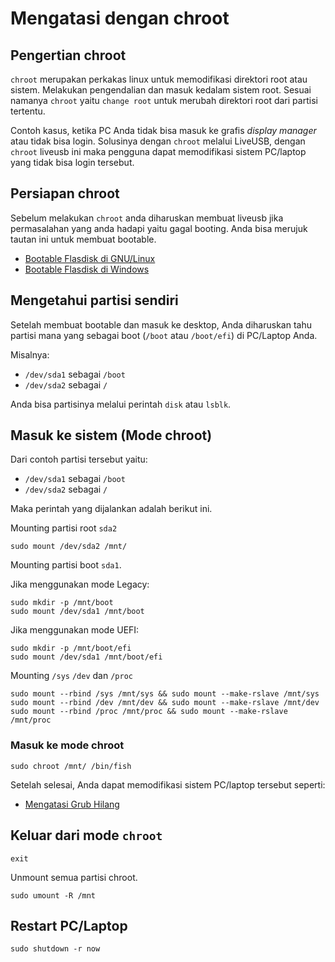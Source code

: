 # Mengatasi dengan chroot

## Pengertian chroot

`chroot` merupakan perkakas linux untuk memodifikasi direktori root atau sistem. Melakukan pengendalian dan masuk kedalam sistem root. Sesuai namanya `chroot` yaitu `change root` untuk merubah direktori root dari partisi tertentu.

Contoh kasus, ketika PC Anda tidak bisa masuk ke grafis _display manager_ atau tidak bisa login. Solusinya dengan `chroot` melalui LiveUSB, dengan `chroot` liveusb ini maka pengguna dapat memodifikasi sistem PC/laptop yang tidak bisa login tersebut.

## Persiapan chroot

Sebelum melakukan `chroot` anda diharuskan membuat liveusb jika permasalahan yang anda hadapi yaitu gagal booting. Anda bisa merujuk tautan ini untuk membuat bootable.

- [Bootable Flasdisk di GNU/Linux](http://../persiapan/bootable-linux.md)
- [Bootable Flasdisk di Windows](http://../persiapan/windows.md)

## Mengetahui partisi sendiri

Setelah membuat bootable dan masuk ke desktop, Anda diharuskan tahu partisi mana yang sebagai boot (`/boot` atau `/boot/efi`) di PC/Laptop Anda.

Misalnya:
- `/dev/sda1` sebagai `/boot`
- `/dev/sda2` sebagai `/`

Anda bisa partisinya melalui perintah `disk` atau `lsblk`.

## Masuk ke sistem (Mode chroot)

Dari contoh partisi tersebut yaitu:

- `/dev/sda1` sebagai `/boot`
- `/dev/sda2` sebagai `/`

Maka perintah yang dijalankan adalah berikut ini.

Mounting partisi root `sda2`

```
sudo mount /dev/sda2 /mnt/
```

Mounting partisi boot `sda1`.

Jika menggunakan mode Legacy:

```
sudo mkdir -p /mnt/boot
sudo mount /dev/sda1 /mnt/boot
```

Jika menggunakan mode UEFI:

```
sudo mkdir -p /mnt/boot/efi
sudo mount /dev/sda1 /mnt/boot/efi
```

Mounting `/sys` `/dev` dan `/proc`

```
sudo mount --rbind /sys /mnt/sys && sudo mount --make-rslave /mnt/sys
sudo mount --rbind /dev /mnt/dev && sudo mount --make-rslave /mnt/dev
sudo mount --rbind /proc /mnt/proc && sudo mount --make-rslave /mnt/proc
```

### Masuk ke mode chroot

```
sudo chroot /mnt/ /bin/fish
```

Setelah selesai, Anda dapat memodifikasi sistem PC/laptop tersebut seperti:

- [Mengatasi Grub Hilang](grub.md)

## Keluar dari mode `chroot`

```
exit
```

Unmount semua partisi chroot.
```
sudo umount -R /mnt
```

## Restart PC/Laptop

```
sudo shutdown -r now
```
